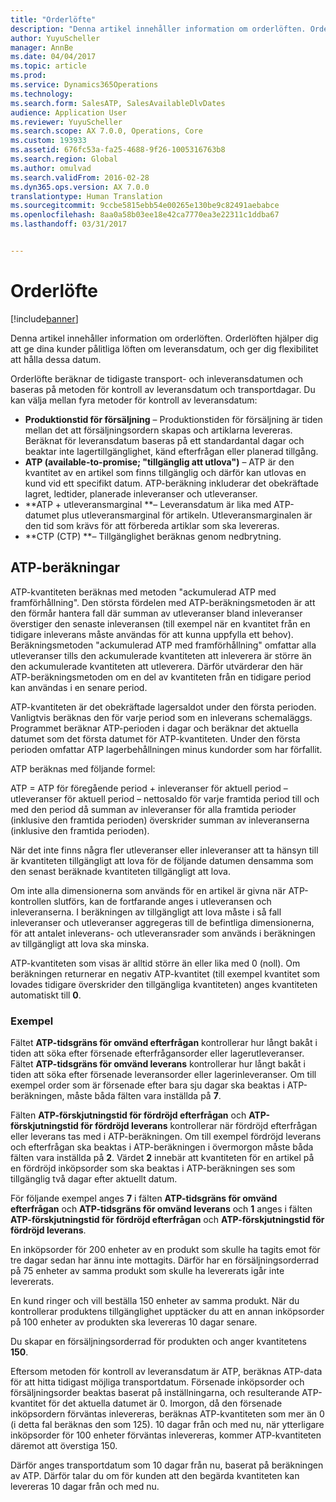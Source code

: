 ```yaml
---
title: "Orderlöfte"
description: "Denna artikel innehåller information om orderlöften. Orderlöften hjälper dig att ge dina kunder pålitliga löften om leveransdatum, och ger dig flexibilitet att hålla dessa datum."
author: YuyuScheller
manager: AnnBe
ms.date: 04/04/2017
ms.topic: article
ms.prod: 
ms.service: Dynamics365Operations
ms.technology: 
ms.search.form: SalesATP, SalesAvailableDlvDates
audience: Application User
ms.reviewer: YuyuScheller
ms.search.scope: AX 7.0.0, Operations, Core
ms.custom: 193933
ms.assetid: 676fc53a-fa25-4688-9f26-1005316763b8
ms.search.region: Global
ms.author: omulvad
ms.search.validFrom: 2016-02-28
ms.dyn365.ops.version: AX 7.0.0
translationtype: Human Translation
ms.sourcegitcommit: 9ccbe5815ebb54e00265e130be9c82491aebabce
ms.openlocfilehash: 8aa0a58b03ee18e42ca7770ea3e22311c1ddba67
ms.lasthandoff: 03/31/2017


---
```


# <a name="order-promising"></a>Orderlöfte

[!include[banner](../includes/banner.md)]


Denna artikel innehåller information om orderlöften. Orderlöften hjälper dig att ge dina kunder pålitliga löften om leveransdatum, och ger dig flexibilitet att hålla dessa datum.

Orderlöfte beräknar de tidigaste transport- och inleveransdatumen och baseras på metoden för kontroll av leveransdatum och transportdagar. Du kan välja mellan fyra metoder för kontroll av leveransdatum:

-   **Produktionstid för försäljning** – Produktionstiden för försäljning är tiden mellan det att försäljningsordern skapas och artiklarna levereras. Beräknat för leveransdatum baseras på ett standardantal dagar och beaktar inte lagertillgänglighet, känd efterfrågan eller planerad tillgång.
-   **ATP (available-to-promise; "tillgänglig att utlova")** – ATP är den kvantitet av en artikel som finns tillgänglig och därför kan utlovas en kund vid ett specifikt datum. ATP-beräkning inkluderar det obekräftade lagret, ledtider, planerade inleveranser och utleveranser.
-   **ATP + utleveransmarginal **– Leveransdatum är lika med ATP-datumet plus utleveransmarginal för artikeln. Utleveransmarginalen är den tid som krävs för att förbereda artiklar som ska levereras.
-   **CTP (CTP) **– Tillgänglighet beräknas genom nedbrytning.

## <a name="atp-calculations"></a>ATP-beräkningar
ATP-kvantiteten beräknas med metoden "ackumulerad ATP med framförhållning". Den största fördelen med ATP-beräkningsmetoden är att den förmår hantera fall där summan av utleveranser bland inleveranser överstiger den senaste inleveransen (till exempel när en kvantitet från en tidigare inleverans måste användas för att kunna uppfylla ett behov). Beräkningsmetoden "ackumulerad ATP med framförhållning" omfattar alla utleveranser tills den ackumulerade kvantiteten att inleverera är större än den ackumulerade kvantiteten att utleverera. Därför utvärderar den här ATP-beräkningsmetoden om en del av kvantiteten från en tidigare period kan användas i en senare period.  

ATP-kvantiteten är det obekräftade lagersaldot under den första perioden. Vanligtvis beräknas den för varje period som en inleverans schemaläggs. Programmet beräknar ATP-perioden i dagar och beräknar det aktuella datumet som det första datumet för ATP-kvantiteten. Under den första perioden omfattar ATP lagerbehållningen minus kundorder som har förfallit.  

ATP beräknas med följande formel:  

ATP = ATP för föregående period + inleveranser för aktuell period – utleveranser för aktuell period – nettosaldo för varje framtida period till och med den period då summan av inleveranser för alla framtida perioder (inklusive den framtida perioden) överskrider summan av inleveranserna (inklusive den framtida perioden).  

När det inte finns några fler utleveranser eller inleveranser att ta hänsyn till är kvantiteten tillgängligt att lova för de följande datumen densamma som den senast beräknade kvantiteten tillgängligt att lova.  

Om inte alla dimensionerna som används för en artikel är givna när ATP-kontrollen slutförs, kan de fortfarande anges i utleveransen och inleveranserna. I beräkningen av tillgängligt att lova måste i så fall inleveranser och utleveranser aggregeras till de befintliga dimensionerna, för att antalet inleverans- och utleveransrader som används i beräkningen av tillgängligt att lova ska minska.  

ATP-kvantiteten som visas är alltid större än eller lika med 0 (noll). Om beräkningen returnerar en negativ ATP-kvantitet (till exempel kvantitet som lovades tidigare överskrider den tillgängliga kvantiteten) anges kvantiteten automatiskt till **0**.

### <a name="example"></a>Exempel

Fältet **ATP-tidsgräns för omvänd efterfrågan** kontrollerar hur långt bakåt i tiden att söka efter försenade efterfrågansorder eller lagerutleveranser. Fältet **ATP-tidsgräns för omvänd leverans** kontrollerar hur långt bakåt i tiden att söka efter försenade leveransorder eller lagerinleveranser. Om till exempel order som är försenade efter bara sju dagar ska beaktas i ATP-beräkningen, måste båda fälten vara inställda på **7**.  

Fälten **ATP-förskjutningstid för fördröjd efterfrågan** och **ATP-förskjutningstid för fördröjd leverans** kontrollerar när fördröjd efterfrågan eller leverans tas med i ATP-beräkningen. Om till exempel fördröjd leverans och efterfrågan ska beaktas i ATP-beräkningen i övermorgon måste båda fälten vara inställda på **2**. Värdet **2** innebär att kvantiteten för en artikel på en fördröjd inköpsorder som ska beaktas i ATP-beräkningen ses som tillgänglig två dagar efter aktuellt datum.  

För följande exempel anges **7** i fälten **ATP-tidsgräns för omvänd efterfrågan** och **ATP-tidsgräns för omvänd leverans** och **1** anges i fälten **ATP-förskjutningstid för fördröjd efterfrågan** och **ATP-förskjutningstid för fördröjd leverans**.  

En inköpsorder för 200 enheter av en produkt som skulle ha tagits emot för tre dagar sedan har ännu inte mottagits. Därför har en försäljningsorderrad på 75 enheter av samma produkt som skulle ha levererats igår inte levererats.  

En kund ringer och vill beställa 150 enheter av samma produkt. När du kontrollerar produktens tillgänglighet upptäcker du att en annan inköpsorder på 100 enheter av produkten ska levereras 10 dagar senare.  

Du skapar en försäljningsorderrad för produkten och anger kvantitetens **150**.  

Eftersom metoden för kontroll av leveransdatum är ATP, beräknas ATP-data för att hitta tidigast möjliga transportdatum. Försenade inköpsorder och försäljningsorder beaktas baserat på inställningarna, och resulterande ATP-kvantitet för det aktuella datumet är 0. Imorgon, då den försenade inköpsordern förväntas inlevereras, beräknas ATP-kvantiteten som mer än 0 (i detta fal beräknas den som 125). 10 dagar från och med nu, när ytterligare inköpsorder för 100 enheter förväntas inlevereras, kommer ATP-kvantiteten däremot att överstiga 150.  

Därför anges transportdatum som 10 dagar från nu, baserat på beräkningen av ATP. Därför talar du om för kunden att den begärda kvantiteten kan levereras 10 dagar från och med nu.




